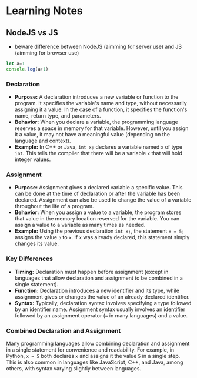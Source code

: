 # Learning Notes

## NodeJS vs JS

- beware difference between NodeJS (aimming for server use) and JS (aimming for browser use)

```js
let a=1
console.log(a+1)
```


### Declaration

- **Purpose:** A declaration introduces a new variable or function to the program. It specifies the variable's name and type, without necessarily assigning it a value. In the case of a function, it specifies the function's name, return type, and parameters.
- **Behavior:** When you declare a variable, the programming language reserves a space in memory for that variable. However, until you assign it a value, it may not have a meaningful value (depending on the language and context).
- **Example:** In C++ or Java, `int x;` declares a variable named `x` of type `int`. This tells the compiler that there will be a variable `x` that will hold integer values.

### Assignment

- **Purpose:** Assignment gives a declared variable a specific value. This can be done at the time of declaration or after the variable has been declared. Assignment can also be used to change the value of a variable throughout the life of a program.
- **Behavior:** When you assign a value to a variable, the program stores that value in the memory location reserved for the variable. You can assign a value to a variable as many times as needed.
- **Example:** Using the previous declaration `int x;`, the statement `x = 5;` assigns the value `5` to `x`. If `x` was already declared, this statement simply changes its value.

### Key Differences

- **Timing:** Declaration must happen before assignment (except in languages that allow declaration and assignment to be combined in a single statement).
- **Function:** Declaration introduces a new identifier and its type, while assignment gives or changes the value of an already declared identifier.
- **Syntax:** Typically, declaration syntax involves specifying a type followed by an identifier name. Assignment syntax usually involves an identifier followed by an assignment operator (`=` in many languages) and a value.

### Combined Declaration and Assignment

Many programming languages allow combining declaration and assignment in a single statement for convenience and readability. For example, in Python, `x = 5` both declares `x` and assigns it the value `5` in a single step. This is also common in languages like JavaScript, C++, and Java, among others, with syntax varying slightly between languages.